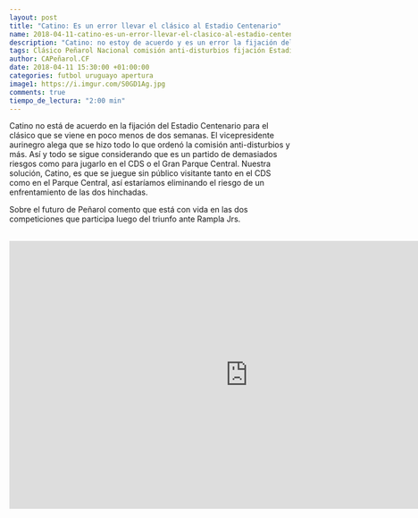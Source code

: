 ```yaml
---
layout: post
title: "Catino: Es un error llevar el clásico al Estadio Centenario"
name: 2018-04-11-catino-es-un-error-llevar-el-clasico-al-estadio-centenario
description: "Catino: no estoy de acuerdo y es un error la fijación del Estadio Centenario para el clásico Peñarol vs Nacional dentro de dos semanas."
tags: Clásico Peñarol Nacional comisión anti-disturbios fijación Estadio Centenario enfrentamiento CDS Parque Central
author: CAPeñarol.CF
date: 2018-04-11 15:30:00 +01:00:00
categories: futbol uruguayo apertura
image1: https://i.imgur.com/S0GD1Ag.jpg
comments: true
tiempo_de_lectura: "2:00 min"
---
```


Catino no está de acuerdo en la fijación del Estadio Centenario para el clásico que se viene en poco menos de dos semanas. El vicepresidente aurinegro alega que se hizo todo lo que ordenó la comisión anti-disturbios y más. Así y todo se sigue considerando que es un partido de demasiados riesgos como para jugarlo en el CDS o el Gran Parque Central. Nuestra solución, Catino, es que se juegue sin público visitante tanto en el CDS como en el Parque Central, así estaríamos eliminando el riesgo de un enfrentamiento de las dos hinchadas.

Sobre el futuro de Peñarol comento que está con vida en las dos competiciones que participa luego del triunfo ante Rampla Jrs.

<br>

<iframe width="854" height="480" src="https://www.youtube.com/embed/sSRy7wcSSZk" frameborder="0" allow="autoplay; encrypted-media" allowfullscreen></iframe>
